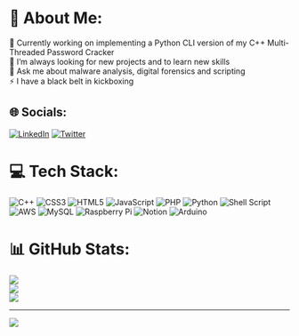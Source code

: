 # 💫 About Me:
🔭 Currently working on implementing a Python CLI version of my C++ Multi-Threaded Password Cracker<br>🌱 I’m always looking for new projects and to learn new skills<br>💬 Ask me about malware analysis, digital forensics and scripting<br>⚡ I have a black belt in kickboxing


## 🌐 Socials:
[![LinkedIn](https://img.shields.io/badge/LinkedIn-%230077B5.svg?logo=linkedin&logoColor=white)](https://linkedin.com/in/jonahmcelfatrick) [![Twitter](https://img.shields.io/badge/Twitter-%231DA1F2.svg?logo=Twitter&logoColor=white)](https://twitter.com/JMcelfatrick) 

# 💻 Tech Stack:
![C++](https://img.shields.io/badge/c++-%2300599C.svg?style=for-the-badge&logo=c%2B%2B&logoColor=white) ![CSS3](https://img.shields.io/badge/css3-%231572B6.svg?style=for-the-badge&logo=css3&logoColor=white) ![HTML5](https://img.shields.io/badge/html5-%23E34F26.svg?style=for-the-badge&logo=html5&logoColor=white) ![JavaScript](https://img.shields.io/badge/javascript-%23323330.svg?style=for-the-badge&logo=javascript&logoColor=%23F7DF1E) ![PHP](https://img.shields.io/badge/php-%23777BB4.svg?style=for-the-badge&logo=php&logoColor=white) ![Python](https://img.shields.io/badge/python-3670A0?style=for-the-badge&logo=python&logoColor=ffdd54) ![Shell Script](https://img.shields.io/badge/shell_script-%23121011.svg?style=for-the-badge&logo=gnu-bash&logoColor=white) ![AWS](https://img.shields.io/badge/AWS-%23FF9900.svg?style=for-the-badge&logo=amazon-aws&logoColor=white) ![MySQL](https://img.shields.io/badge/mysql-%2300f.svg?style=for-the-badge&logo=mysql&logoColor=white) ![Raspberry Pi](https://img.shields.io/badge/-RaspberryPi-C51A4A?style=for-the-badge&logo=Raspberry-Pi) ![Notion](https://img.shields.io/badge/Notion-%23000000.svg?style=for-the-badge&logo=notion&logoColor=white) ![Arduino](https://img.shields.io/badge/-Arduino-00979D?style=for-the-badge&logo=Arduino&logoColor=white)
# 📊 GitHub Stats:
![](https://github-readme-stats.vercel.app/api?username=Jopo97&theme=react&hide_border=false&include_all_commits=false&count_private=true)<br/>
![](https://github-readme-streak-stats.herokuapp.com/?user=Jopo97&theme=react&hide_border=false)<br/>
![](https://github-readme-stats.vercel.app/api/top-langs/?username=Jopo97&theme=react&hide_border=false&include_all_commits=false&count_private=true&layout=compact)

---
[![](https://visitcount.itsvg.in/api?id=Jopo97&icon=0&color=0)](https://visitcount.itsvg.in)

<!-- Proudly created with GPRM ( https://gprm.itsvg.in ) -->
